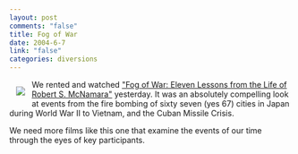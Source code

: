 ```yaml
--- 
layout: post
comments: "false"
title: Fog of War
date: 2004-6-7
link: "false"
categories: diversions
---
```

<img src="http://zanshin.net/images/fogofwar.jpg" style="margin: 12px; padding: 0px" align="left" />We rented and watched <a href="http://imdb.com/title/tt0317910/" title="Fog of War">"Fog of War: Eleven Lessons from the Life of Robert S. McNamara"</a> yesterday. It was an absolutely compelling look at events from the fire bombing of sixty seven (yes 67) cities in Japan during World War II to Vietnam, and the Cuban Missile Crisis.

We need more films like this one that examine the events of our time through the eyes of key participants.
